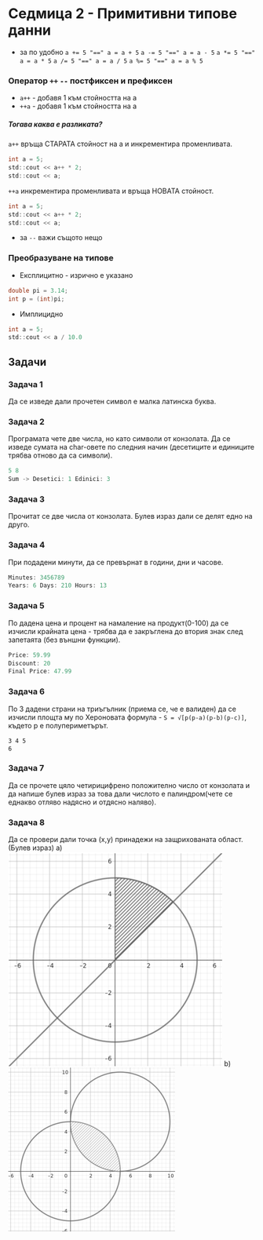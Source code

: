 # Сeдмица 2 - Примитивни типове данни

- за по удобно
  `a += 5 "==" a = a + 5`
  `a -= 5 "==" a = a - 5`
  `a *= 5 "==" a = a * 5`
  `a /= 5 "==" a = a / 5`
  `a %= 5 "==" a = a % 5`

### Оператор `++` `--` постфиксен и префиксен

- `a++` - добавя 1 към стойността на a
- `++а` - добавя 1 към стойността на а

##### Тогава каква е разликата?

`a++` връща СТАРАТА стойност на а и инкрементира променливата.

```c
int a = 5;
std::cout << a++ * 2;
std::cout << a;
```

`++a` инкрементира променливата и връща НОВАТА стойност.

```c
int a = 5;
std::cout << a++ * 2;
std::cout << a;
```

- за `--` важи същото нещо

### Преобразуване на типове

- Експлицитно - изрично е указано

```c
double pi = 3.14;
int p = (int)pi;
```

- Имплицидно

```c
int a = 5;
std::cout << a / 10.0
```

## Задачи

### Задача 1

Да се изведе дали прочетен символ е малка латинска буква.

### Задача 2

Програмата чете две числа, но като символи от конзолата. Да се изведе сумата на char-овете по следния начин (десетиците и единиците трябва отново да са символи).

```c
5 8
Sum -> Desetici: 1 Edinici: 3
```

### Задача 3

Прочитат се две числа от конзолата. Булев израз дали се делят едно на друго.

### Задача 4

При подадени минути, да се превърнат в години, дни и часове.

```c
Minutes: 3456789
Years: 6 Days: 210 Hours: 13
```

### Задача 5

По дадена цена и процент на намаление на продукт(0-100) да се изчисли крайната цена - трябва да е закръглена до втория знак след запетаята (без външни функции).

```c
Price: 59.99
Discount: 20
Final Price: 47.99
```

### Задача 6

По 3 дадени страни на триъгълник (приема се, че е валиден) да се изчисли площта му по Хероновата формула - `S = √[p(p-a)(p-b)(p-c)]`, където p е полупериметърът.

```
3 4 5
6
```

### Задача 7

Да се прочете цяло четирицифрено положително число от конзолата и да напише булев израз за това дали числото е палиндром(чете се еднакво отляво надясно и отдясно наляво).

### Задача 8

Да се провери дали точка (x,y) принадежи на защрихованата област. (Булев израз)
a)
![circle](./img/circle-line.png)
b)
![two_circles](./img/two-circles.png)
